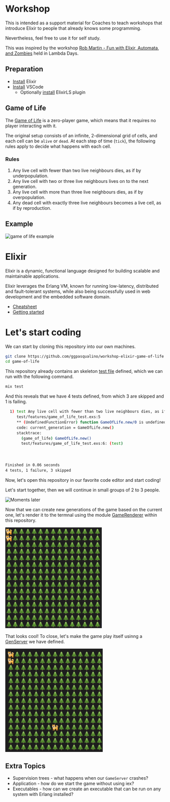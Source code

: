 # Workshop

This is intended as a support material for Coaches to teach workshops that introduce Elixir to people that already knows some programming. 

Nevertheless, feel free to use it for self study.

This was inspired by the workshop [Rob Martin - Fun with Elixir, Automata, and Zombies](https://www.lambdadays.org/lambdadays2020#workshops) held in Lambda Days.

## Preparation

- [Install](https://elixir-lang.org/install.html) Elixir
- [Install](https://code.visualstudio.com/Download) VSCode
  - Optionally [install](https://marketplace.visualstudio.com/items?itemName=elixir-lsp.elixir-ls) ElixirLS plugin

## Game of Life

The [Game of Life](https://en.wikipedia.org/wiki/Conway%27s_Game_of_Life) is a
zero-player game, which means that it requires no player interacting with it.

The original setup consists of an infinite, 2-dimensional grid of cells, 
and each cell can be `alive` or `dead`. At each step of time (`tick`),
the following rules apply to decide what happens with each cell.

### Rules
1.  Any live cell with fewer than two live neighbours dies, as if by
underpopulation.
2.  Any live cell with two or three live neighbours lives on to the next
generation.
3.  Any live cell with more than three live neighbours dies, as if by
overpopulation.
4.  Any dead cell with exactly three live neighbours becomes a live cell, as if
by reproduction.

## Example
![game of life example](https://upload.wikimedia.org/wikipedia/commons/e/e5/Gospers_glider_gun.gif)

# Elixir
Elixir is a dynamic, functional language designed for building scalable and maintainable applications.

Elixir leverages the Erlang VM, known for running low-latency, distributed and fault-tolerant systems, while also being successfully used in web development and the embedded software domain.

- [Cheatsheet](https://devhints.io/elixir)
- [Getting started](https://elixir-lang.org/getting-started/basic-types.html)

# Let's start coding
We can start by cloning this repository into our own machines.
```sh
git clone https://github.com/ggpasqualino/workshop-elixir-game-of-life game-of-life
cd game-of-life
```

This repository already contains an skeleton [test file](test/features/game_of_life_test.exs)
defined, which we can run with the following command.
```sh
mix test
```

And this reveals that we have 4 tests defined, from which 3 are skipped and
1 is failing.
```sh
  1) test Any live cell with fewer than two live neighbours dies, as if by underpopulation. (Features.GameOfLifeTest)
     test/features/game_of_life_test.exs:5
     ** (UndefinedFunctionError) function GameOfLife.new/0 is undefined or private
     code: current_generation = GameOfLife.new()
     stacktrace:
       (game_of_life) GameOfLife.new()
       test/features/game_of_life_test.exs:6: (test)



Finished in 0.06 seconds
4 tests, 1 failure, 3 skipped
```

Now, let's open this repository in our favorite code editor and start coding!

Let's start together, then we will continue in small groups of 2 to 3 people.

![Moments later](https://media.giphy.com/media/xUPJPnaANa5SFyTlTi/giphy.gif)

Now that we can create new generations of the game based on the current one, let's render it to the termnal using the module [GameRenderer](lib/game_renderer.ex) within this repository.

![Static game rendered with emojis](docs/static-game.png)

That looks cool!
To close, let's make the game play itself usinng a [GenServer](game_server.ex) we have defined.

![Dynamic game rendered with emojis](docs/dynamic-game.gif)

## Extra Topics
- Supervision trees - what happens when our `GameServer` crashes?
- Application - how do we start the game without using iex?
- Executables - how can we create an executable that can be run on any system with Erlang installed?
